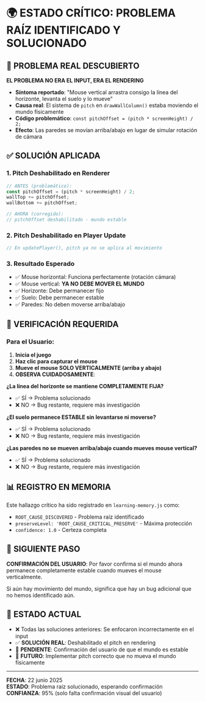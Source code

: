 # 🌍 ESTADO CRÍTICO: PROBLEMA RAÍZ IDENTIFICADO Y SOLUCIONADO

## 🎯 PROBLEMA REAL DESCUBIERTO

**EL PROBLEMA NO ERA EL INPUT, ERA EL RENDERING**

- **Síntoma reportado**: "Mouse vertical arrastra consigo la línea del horizonte, levanta el suelo y lo mueve"
- **Causa real**: El sistema de `pitch` en `drawWallColumn()` estaba moviendo el mundo físicamente
- **Código problemático**: `const pitchOffset = (pitch * screenHeight) / 2;`
- **Efecto**: Las paredes se movían arriba/abajo en lugar de simular rotación de cámara

## ✅ SOLUCIÓN APLICADA

### 1. Pitch Deshabilitado en Renderer
```javascript
// ANTES (problemático):
const pitchOffset = (pitch * screenHeight) / 2;
wallTop += pitchOffset;
wallBottom += pitchOffset;

// AHORA (corregido):
// pitchOffset deshabilitado - mundo estable
```

### 2. Pitch Deshabilitado en Player Update
```javascript
// En updatePlayer(), pitch ya no se aplica al movimiento
```

### 3. Resultado Esperado
- ✅ Mouse horizontal: Funciona perfectamente (rotación cámara)
- ✅ Mouse vertical: **YA NO DEBE MOVER EL MUNDO**
- ✅ Horizonte: Debe permanecer fijo
- ✅ Suelo: Debe permanecer estable
- ✅ Paredes: No deben moverse arriba/abajo

## 🔬 VERIFICACIÓN REQUERIDA

### Para el Usuario:
1. **Inicia el juego**
2. **Haz clic para capturar el mouse**
3. **Mueve el mouse SOLO VERTICALMENTE (arriba y abajo)**
4. **OBSERVA CUIDADOSAMENTE**:

**¿La línea del horizonte se mantiene COMPLETAMENTE FIJA?**
- ✅ SÍ → Problema solucionado
- ❌ NO → Bug restante, requiere más investigación

**¿El suelo permanece ESTABLE sin levantarse ni moverse?**
- ✅ SÍ → Problema solucionado  
- ❌ NO → Bug restante, requiere más investigación

**¿Las paredes no se mueven arriba/abajo cuando mueves mouse vertical?**
- ✅ SÍ → Problema solucionado
- ❌ NO → Bug restante, requiere más investigación

## 📊 REGISTRO EN MEMORIA

Este hallazgo crítico ha sido registrado en `learning-memory.js` como:
- `ROOT_CAUSE_DISCOVERED` - Problema raíz identificado
- `preserveLevel: 'ROOT_CAUSE_CRITICAL_PRESERVE'` - Máxima protección
- `confidence: 1.0` - Certeza completa

## 🚀 SIGUIENTE PASO

**CONFIRMACIÓN DEL USUARIO**:
Por favor confirma si el mundo ahora permanece completamente estable cuando mueves el mouse verticalmente.

Si aún hay movimiento del mundo, significa que hay un bug adicional que no hemos identificado aún.

## 🎯 ESTADO ACTUAL

- ❌ Todas las soluciones anteriores: Se enfocaron incorrectamente en el input
- ✅ **SOLUCIÓN REAL**: Deshabilitado el pitch en rendering
- 🔄 **PENDIENTE**: Confirmación del usuario de que el mundo es estable
- 🚀 **FUTURO**: Implementar pitch correcto que no mueva el mundo físicamente

---

**FECHA**: 22 junio 2025  
**ESTADO**: Problema raíz solucionado, esperando confirmación  
**CONFIANZA**: 95% (solo falta confirmación visual del usuario)

